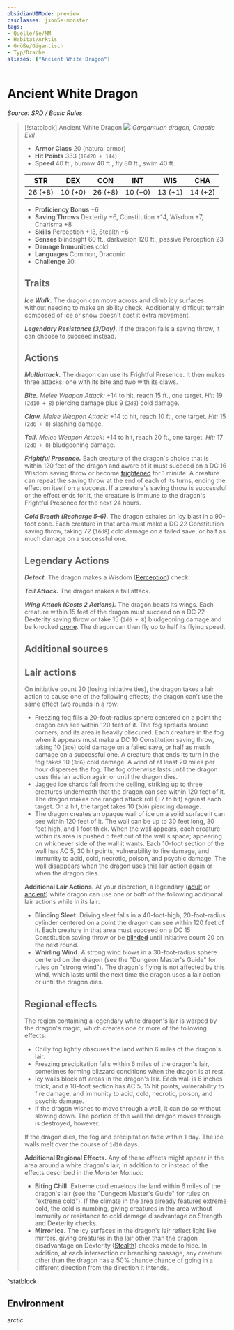 ```yaml
---
obsidianUIMode: preview
cssclasses: json5e-monster
tags:
- Quelle/5e/MM
- Habitat/Arktis
- Größe/Gigantisch
- Typ/Drache
aliases: ["Ancient White Dragon"]
---
```

# Ancient White Dragon
*Source: SRD / Basic Rules*  

> [!statblock] Ancient White Dragon
> ![](compendium/bestiary/dragon/token/ancient-white-dragon.png#token)
> *Gargantuan dragon, Chaotic Evil*
> 
> - **Armor Class** 20  (natural armor)
> - **Hit Points** 333 (`18d20 + 144`)
> - **Speed** 40 ft., burrow 40 ft., fly 80 ft., swim 40 ft.
> 
> |STR|DEX|CON|INT|WIS|CHA|
> |:---:|:---:|:---:|:---:|:---:|:---:|
> |26 (+8)|10 (+0)|26 (+8)|10 (+0)|13 (+1)|14 (+2)|
> 
> - **Proficiency Bonus** +6
> - **Saving Throws** Dexterity +6, Constitution +14, Wisdom +7, Charisma +8
> - **Skills** Perception +13, Stealth +6
> - **Senses** blindsight 60 ft., darkvision 120 ft., passive Perception 23
> - **Damage Immunities** cold
> - **Languages** Common, Draconic
> - **Challenge** 20
> 
> ## Traits
> 
> ***Ice Walk.*** The dragon can move across and climb icy surfaces without needing to make an ability check. Additionally, difficult terrain composed of ice or snow doesn't cost it extra movement.
> 
> ***Legendary Resistance (3/Day).*** If the dragon fails a saving throw, it can choose to succeed instead.
> 
> ## Actions
> 
> ***Multiattack.*** The dragon can use its Frightful Presence. It then makes three attacks: one with its bite and two with its claws.
> 
> ***Bite.*** *Melee Weapon Attack:* +14 to hit, reach 15 ft., one target. *Hit:* 19 (`2d10 + 8`) piercing damage plus 9 (`2d8`) cold damage.
> 
> ***Claw.*** *Melee Weapon Attack:* +14 to hit, reach 10 ft., one target. *Hit:* 15 (`2d6 + 8`) slashing damage.
> 
> ***Tail.*** *Melee Weapon Attack:* +14 to hit, reach 20 ft., one target. *Hit:* 17 (`2d8 + 8`) bludgeoning damage.
> 
> ***Frightful Presence.*** Each creature of the dragon's choice that is within 120 feet of the dragon and aware of it must succeed on a DC 16 Wisdom saving throw or become [frightened](rules/conditions.md#frightened) for 1 minute. A creature can repeat the saving throw at the end of each of its turns, ending the effect on itself on a success. If a creature's saving throw is successful or the effect ends for it, the creature is immune to the dragon's Frightful Presence for the next 24 hours.
> 
> ***Cold Breath (Recharge 5-6).*** The dragon exhales an icy blast in a 90-foot cone. Each creature in that area must make a DC 22 Constitution saving throw, taking 72 (`16d8`) cold damage on a failed save, or half as much damage on a successful one.
> 
> ## Legendary Actions
> 
> ***Detect.*** The dragon makes a Wisdom ([Perception](rules/skills.md#Perception)) check.
> 
> ***Tail Attack.*** The dragon makes a tail attack.
> 
> ***Wing Attack (Costs 2 Actions).*** The dragon beats its wings. Each creature within 15 feet of the dragon must succeed on a DC 22 Dexterity saving throw or take 15 (`2d6 + 8`) bludgeoning damage and be knocked [prone](rules/conditions.md#prone). The dragon can then fly up to half its flying speed.
> 
> ## Additional sources
> 
> 
> 
> ## Lair actions
> 
> On initiative count 20 (losing initiative ties), the dragon takes a lair action to cause one of the following effects; the dragon can't use the same effect two rounds in a row:
> 
> - Freezing fog fills a 20-foot-radius sphere centered on a point the dragon can see within 120 feet of it. The fog spreads around corners, and its area is heavily obscured. Each creature in the fog when it appears must make a DC 10 Constitution saving throw, taking 10 (`3d6`) cold damage on a failed save, or half as much damage on a successful one. A creature that ends its turn in the fog takes 10 (`3d6`) cold damage. A wind of at least 20 miles per hour disperses the fog. The fog otherwise lasts until the dragon uses this lair action again or until the dragon dies.  
> - Jagged ice shards fall from the ceiling, striking up to three creatures underneath that the dragon can see within 120 feet of it. The dragon makes one ranged attack roll (+7 to hit) against each target. On a hit, the target takes 10 (`3d6`) piercing damage.  
> - The dragon creates an opaque wall of ice on a solid surface it can see within 120 feet of it. The wall can be up to 30 feet long, 30 feet high, and 1 foot thick. When the wall appears, each creature within its area is pushed 5 feet out of the wall's space; appearing on whichever side of the wall it wants. Each 10-foot section of the wall has AC 5, 30 hit points, vulnerability to fire damage, and immunity to acid, cold, necrotic, poison, and psychic damage. The wall disappears when the dragon uses this lair action again or when the dragon dies.  
> 
> **Additional Lair Actions.** At your discretion, a legendary ([adult](compendium/bestiary/dragon/adult-white-dragon.md) or [ancient](compendium/bestiary/dragon/ancient-white-dragon.md)) white dragon can use one or both of the following additional lair actions while in its lair:
> 
> - **Blinding Sleet.** Driving sleet falls in a 40-foot-high, 20-foot-radius cylinder centered on a point the dragon can see within 120 feet of it. Each creature in that area must succeed on a DC 15 Constitution saving throw or be [blinded](rules/conditions.md#blinded) until initiative count 20 on the next round.  
> - **Whirling Wind.** A strong wind blows in a 30-foot-radius sphere centered on the dragon (see the "Dungeon Master's Guide" for rules on "strong wind"). The dragon's flying is not affected by this wind, which lasts until the next time the dragon uses a lair action or until the dragon dies.  
> 
> ## Regional effects
> 
> The region containing a legendary white dragon's lair is warped by the dragon's magic, which creates one or more of the following effects:
> 
> - Chilly fog lightly obscures the land within 6 miles of the dragon's lair.  
> - Freezing precipitation falls within 6 miles of the dragon's lair, sometimes forming blizzard conditions when the dragon is at rest.  
> - Icy walls block off areas in the dragon's lair. Each wall is 6 inches thick, and a 10-foot section has AC 5, 15 hit points, vulnerability to fire damage, and immunity to acid, cold, necrotic, poison, and psychic damage.  
> - If the dragon wishes to move through a wall, it can do so without slowing down. The portion of the wall the dragon moves through is destroyed, however.  
> 
> If the dragon dies, the fog and precipitation fade within 1 day. The ice walls melt over the course of `1d10` days.
> 
> **Additional Regional Effects.** Any of these effects might appear in the area around a white dragon's lair, in addition to or instead of the effects described in the *Monster Manual*:
> 
> - **Biting Chill.** Extreme cold envelops the land within 6 miles of the dragon's lair (see the "Dungeon Master's Guide" for rules on "extreme cold"). If the climate in the area already features extreme cold, the cold is numbing, giving creatures in the area without immunity or resistance to cold damage disadvantage on Strength and Dexterity checks.  
> - **Mirror Ice.** The icy surfaces in the dragon's lair reflect light like mirrors, giving creatures in the lair other than the dragon disadvantage on Dexterity ([Stealth](rules/skills.md#Stealth)) checks made to hide. In addition, at each intersection or branching passage, any creature other than the dragon has a 50% chance chance of going in a different direction from the direction it intends.  
^statblock

## Environment

arctic